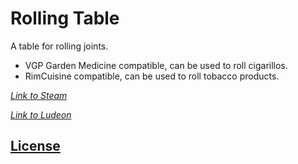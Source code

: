 # Rolling Table

A table for rolling joints.

- VGP Garden Medicine compatible, can be used to roll cigarillos.
- RimCuisine compatible, can be used to roll tobacco products.


_[Link to Steam](https://steamcommunity.com/sharedfiles/filedetails/?id=935099161)_

_[Link to Ludeon](https://ludeon.com/forums/index.php?topic=47165.msg447418#msg447418)_

## [License](https://creativecommons.org/licenses/by-nc-sa/4.0/)
